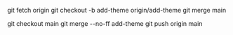 git fetch origin
git checkout -b add-theme origin/add-theme
git merge main

git checkout main
git merge --no-ff add-theme
git push origin main
